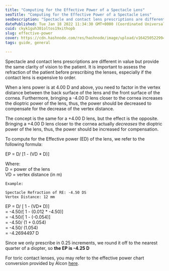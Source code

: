 ```yaml
---
title: "Computing for the Effective Power of a Spectacle Lens"
seoTitle: "Computing for the Effective Power of a Spectacle Lens"
seoDescription: "Spectacle and contact lens prescriptions are different in value but provide the same clarity of vision to the patient."
datePublished: Tue Jan 18 2022 11:34:30 GMT+0000 (Coordinated Universal Time)
cuid: ckyk1guh301oltos19xithopb
slug: effective-power
cover: https://cdn.hashnode.com/res/hashnode/image/upload/v1642505229940/sGJAN7SiP.jpeg
tags: guide, general

---
```


Spectacle and contact lens prescriptions are different in value but provide the same clarity of vision to the patient. It is important to assess the refraction of the patient before prescribing the lenses, especially if the contact lens is expensive to order. 

When a lens power is at 4.00 D and above, you need to factor in the vertex distance between the back surface of the lens and the front surface of the cornea. Furthermore, bringing a -4.00 D lens closer to the cornea increases the dioptric power of the lens, thus, the power should be decreased to compensate for the decrease of the vertex distance. 

The concept is the same for a +4.00 D lens, but the effect is the opposite. Bringing a +4.00 D lens closer to the cornea actually *decreases* the dioptric power of the lens, thus, the power should be increased for compensation.

To compute for the Effective power (ED) of the lens, we refer to the following formula: 

EP = D/ [1 - (VD * D)]

Where: <br>
D = power of the lens  <br> 
VD = vertex distance (in m) <br>

```
Example: 

Spectacle Refraction of RE: -4.50 DS
Vertex Distance: 12 mm

```
EP = D/ [ 1 - (VD* D)] <br>
 = -4.50/[ 1 - (0.012 * -4.50)] <br> 
 = -4.50/[ 1 - (-0.054)] <br>
 = -4.50/ (1 + 0.054) <br>
 = -4.50/ (1.054) <br>
 = -4.2694497 D <br>

Since we only prescribe in 0.25 increments, we round it off to the nearest quarter of a diopter, so **the EP is -4.25 D**

For toric contact lenses, you may refer to the effective power chart conversion provided by Alcon  [here](https://l.messenger.com/l.php?u=https%3A%2F%2Fdocs.google.com%2Fspreadsheets%2Fd%2F1CrIgYRwQaJIP1iQF-gEsjbLOUfHIcdYCSapOs0H1ozg%2Fedit%3Fusp%3Dsharing&h=AT3OuZZCyOkL5OFQrhBNeWWq549k2fatiXc_DYIfSXbCe-VsIadAN4PRlA21nYWvzGu-kUwOyYm_8OmlPWxn64uXTpwICxKh7h95m0m6fCu3e9-bBxRxe6PJrOvac6GcAafKUg).